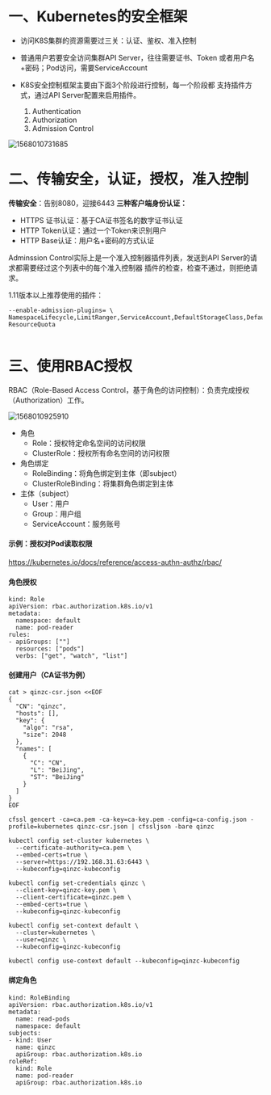 # 一、Kubernetes的安全框架

- 访问K8S集群的资源需要过三关：认证、鉴权、准入控制

- 普通用户若要安全访问集群API Server，往往需要证书、Token  或者用户名+密码；Pod访问，需要ServiceAccount
- K8S安全控制框架主要由下面3个阶段进行控制，每一个阶段都 支持插件方式，通过API Server配置来启用插件。
    1. Authentication
    2. Authorization
    3. Admission Control

![1568010731685](assets/1568010731685.png)

# 二、传输安全，认证，授权，准入控制

**传输安全**：告别8080，迎接6443
**三种客户端身份认证：**

- HTTPS 证书认证：基于CA证书签名的数字证书认证
- HTTP Token认证：通过一个Token来识别用户
- HTTP Base认证：用户名+密码的方式认证



Adminssion Control实际上是一个准入控制器插件列表，发送到API Server的请求都需要经过这个列表中的每个准入控制器 插件的检查，检查不通过，则拒绝请求。

1.11版本以上推荐使用的插件：

```
--enable-admission-plugins= \  NamespaceLifecycle,LimitRanger,ServiceAccount,DefaultStorageClass,DefaultTolerationSeconds, ResourceQuota


```

# 三、使用RBAC授权

RBAC（Role-Based Access Control，基于角色的访问控制）：负责完成授权（Authorization）工作。



![1568010925910](\assets/1568010925910.png)

- 角色
    - Role：授权特定命名空间的访问权限
    - ClusterRole：授权所有命名空间的访问权限
- 角色绑定
    - RoleBinding：将角色绑定到主体（即subject）
    - ClusterRoleBinding：将集群角色绑定到主体
- 主体（subject）
    - User：用户
    - Group：用户组
    - ServiceAccount：服务账号



#### 示例：授权对Pod读取权限

https://kubernetes.io/docs/reference/access-authn-authz/rbac/



#### 角色授权

```
kind: Role
apiVersion: rbac.authorization.k8s.io/v1
metadata:
  namespace: default
  name: pod-reader
rules:
- apiGroups: [""]
  resources: ["pods"]
  verbs: ["get", "watch", "list"]
```

#### 创建用户（CA证书为例）

```
cat > qinzc-csr.json <<EOF
{
  "CN": "qinzc",
  "hosts": [],
  "key": {
    "algo": "rsa",
    "size": 2048
  },
  "names": [
    {
      "C": "CN",
      "L": "BeiJing",
      "ST": "BeiJing"
    }
  ]
}
EOF

cfssl gencert -ca=ca.pem -ca-key=ca-key.pem -config=ca-config.json -profile=kubernetes qinzc-csr.json | cfssljson -bare qinzc 

kubectl config set-cluster kubernetes \
  --certificate-authority=ca.pem \
  --embed-certs=true \
  --server=https://192.168.31.63:6443 \
  --kubeconfig=qinzc-kubeconfig
  
kubectl config set-credentials qinzc \
  --client-key=qinzc-key.pem \
  --client-certificate=qinzc.pem \
  --embed-certs=true \
  --kubeconfig=qinzc-kubeconfig

kubectl config set-context default \
  --cluster=kubernetes \
  --user=qinzc \
  --kubeconfig=qinzc-kubeconfig

kubectl config use-context default --kubeconfig=qinzc-kubeconfig

```

#### 绑定角色

```
kind: RoleBinding
apiVersion: rbac.authorization.k8s.io/v1
metadata:
  name: read-pods
  namespace: default
subjects:
- kind: User
  name: qinzc
  apiGroup: rbac.authorization.k8s.io
roleRef:
  kind: Role
  name: pod-reader
  apiGroup: rbac.authorization.k8s.io
```

